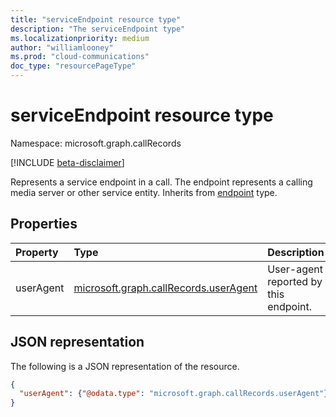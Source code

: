 ```yaml
---
title: "serviceEndpoint resource type"
description: "The serviceEndpoint type"
ms.localizationpriority: medium
author: "williamlooney"
ms.prod: "cloud-communications"
doc_type: "resourcePageType"
---
```


# serviceEndpoint resource type

Namespace: microsoft.graph.callRecords

[!INCLUDE [beta-disclaimer](../../includes/beta-disclaimer.md)]

Represents a service endpoint in a call. The endpoint represents a
calling media server or other service entity. Inherits from [endpoint](callrecords-endpoint.md) type.

## Properties

| Property     | Type        | Description |
|:-------------|:------------|:------------|
|userAgent|[microsoft.graph.callRecords.userAgent](callrecords-useragent.md)|User-agent reported by this endpoint.|

## JSON representation

The following is a JSON representation of the resource.

<!-- {
  "blockType": "resource",
  "optionalProperties": [

  ],
  "@odata.type": "microsoft.graph.callRecords.serviceEndpoint",
  "baseType": "microsoft.graph.callRecords.endpoint"
}-->

```json
{
  "userAgent": {"@odata.type": "microsoft.graph.callRecords.userAgent"}
}
```

<!-- uuid: 16cd6b66-4b1a-43a1-adaf-3a886856ed98
2019-02-04 14:57:30 UTC -->
<!-- {
  "type": "#page.annotation",
  "description": "serviceEndpoint resource",
  "keywords": "",
  "section": "documentation",
  "tocPath": ""
}-->

